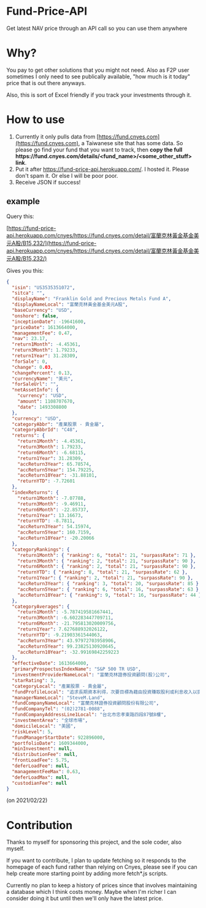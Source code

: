 # Fund-Price-API

Get latest NAV price through an API call so you can use them anywhere

# Why?

You pay to get other solutions that you might not need. Also as F2P user sometimes I only need to see publically available, "how much is it today" price that is out there anyways.

Also, this is sort of Excel friendly if you track your investments through it.

# How to use

1. Currently it only pulls data from [https://fund.cnyes.com](https://fund.cnyes.com), a Taiwanese site that has some data. So please go find your fund that you want to track, then **copy the full https://<span></span>fund.cnyes.com/details/<fund_name>/<some_other_stuff> link**.
2. Put it after https://fund-price-api.herokuapp.com/. I hosted it. Please don't spam it. Or else I will be poor poor.
3. Receive JSON if success!

## example

Query this:

[https://fund-price-api.herokuapp.com/cnyes/https://fund.cnyes.com/detail/富蘭克林黃金基金美元A股/B15,232/](https://fund-price-api.herokuapp.com/cnyes/https://fund.cnyes.com/detail/富蘭克林黃金基金美元A股/B15,232/)

Gives you this:

```json
{
  "isin": "US3535351072",
  "sitca": "",
  "displayName": "Franklin Gold and Precious Metals Fund A",
  "displayNameLocal": "富蘭克林黃金基金美元A股",
  "baseCurrency": "USD",
  "onshore": false,
  "inceptionDate": -19641600,
  "priceDate": 1613664000,
  "managementFee": 0.47,
  "nav": 23.17,
  "return1Month": -4.45361,
  "return3Month": 1.79233,
  "return1Year": 31.28309,
  "forSale": 0,
  "change": 0.03,
  "changePercent": 0.13,
  "currencyName": "美元",
  "forSaleUrl": "",
  "netAssetInfo": {
    "currency": "USD",
    "amount": 1108707670,
    "date": 1493308800
  },
  "currency": "USD",
  "categoryAbbr": "產業股票 - 貴金屬",
  "categoryAbbrId": "C48",
  "returns": {
    "return1Month": -4.45361,
    "return3Month": 1.79233,
    "return6Month": -6.68115,
    "return1Year": 31.28309,
    "accReturn3Year": 65.78574,
    "accReturn5Year": 154.79225,
    "accReturn10Year": -31.88101,
    "returnYTD": -7.72601
  },
  "indexReturns": {
    "return1Month": -7.07788,
    "return3Month": -9.46911,
    "return6Month": -22.85737,
    "return1Year": 13.16673,
    "returnYTD": -8.7811,
    "accReturn3Year": 54.15974,
    "accReturn5Year": 160.7159,
    "accReturn10Year": -20.20066
  },
  "categoryRankings": {
    "return1Month": { "ranking": 6, "total": 21, "surpassRate": 71 },
    "return3Month": { "ranking": 2, "total": 21, "surpassRate": 90 },
    "return6Month": { "ranking": 2, "total": 21, "surpassRate": 90 },
    "returnYTD": { "ranking": 8, "total": 21, "surpassRate": 62 },
    "return1Year": { "ranking": 2, "total": 21, "surpassRate": 90 },
    "accReturn3Year": { "ranking": 3, "total": 20, "surpassRate": 85 },
    "accReturn5Year": { "ranking": 6, "total": 16, "surpassRate": 63 },
    "accReturn10Year": { "ranking": 9, "total": 16, "surpassRate": 44 }
  },
  "categoryAverages": {
    "return1Month": -5.787419581667441,
    "return3Month": -6.602283447709711,
    "return6Month": -21.795813020009756,
    "return1Year": 7.627688932026122,
    "returnYTD": -9.21903361544063,
    "accReturn3Year": 43.97972703958906,
    "accReturn5Year": 99.23825130920645,
    "accReturn10Year": -32.99169842259223
  },
  "effectiveDate": 1613664000,
  "primaryProspectusIndexName": "S&P 500 TR USD",
  "investmentProviderNameLocal": "富蘭克林證券投資顧問(股)公司",
  "starRating": 3,
  "categoryLocal": "產業股票 - 貴金屬",
  "fundProfileLocal": "追求長期資本利得，次要目標為藉由投資賺取股利或利息收入以提供當期收益予股東。在一般市場狀況下，本基金將至少投資80%總資產於黃金及貴金屬營運公司所發行的證券。本基金得購買位於全球各地的黃金及貴金屬營運公司的證券，並且通常將顯著地投資在美國境外的公司。本基金得投資在不同市值規模之公司，包括小型及中型企業。本基金主要投資在股權證券，主要為普通股。本基金也可投資於美國、全球及歐洲的存託憑證。",
  "managerNameLocal": "SteveM.Land",
  "fundCompanyNameLocal": "富蘭克林證券投資顧問股份有限公司",
  "fundCompanyTel": "(02)2781-0088",
  "fundCompanyAddressLine1Local": "台北市忠孝東路四段87號8樓",
  "investmentArea": "全球市場",
  "domicileLocal": "美國",
  "riskLevel": 5,
  "fundManagerStartDate": 922896000,
  "portfolioDate": 1609344000,
  "minInvestment": null,
  "distributionFee": null,
  "frontLoadFee": 5.75,
  "deferLoadFee": null,
  "managementFeeMax": 0.63,
  "deferLoadMax": null,
  "custodianFee": null
}
```

(on 2021/02/22)

# Contribution

Thanks to myself for sponsoring this project, and the sole coder, also myself.

If you want to contribute, I plan to update fetching so it responds to the homepage of each fund rather than relying on Cnyes, please see if you can help create more starting point by adding more fetch\*.js scripts.

Currently no plan to keep a history of prices since that involves maintaining a database which I think costs money. Maybe when I'm richer I can consider doing it but until then we'll only have the latest price.
